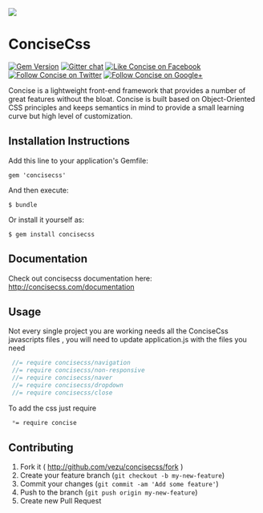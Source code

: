 [<img src="http://i.imgur.com/ihzCgEr.png">](http://concisecss.com/)

# ConciseCss

[![Gem Version](https://badge.fury.io/rb/concisecss.svg)](http://badge.fury.io/rb/concisecss)
[![Gitter chat](https://badges.gitter.im/concisecss.png)](https://gitter.im/concisecss) 
[![Like Concise on Facebook](http://i.imgur.com/4dy5UUK.png)](https://facebook.com/ConciseCSS) 
[![Follow Concise on Twitter](http://i.imgur.com/4AkKsMx.png)](https://twitter.com/ConciseCSS) 
[![Follow Concise on Google+](http://i.imgur.com/gdFNEMe.png)](https://plus.google.com/103423710089455112688)

Concise is a lightweight front-end framework that provides a number of great features without the bloat. Concise is built based on Object-Oriented CSS principles and keeps semantics in mind to provide a small learning curve but high level of customization.

## Installation Instructions

Add this line to your application's Gemfile:

    gem 'concisecss'

And then execute:

    $ bundle

Or install it yourself as:

    $ gem install concisecss

## Documentation
 Check out concisecss documentation here: http://concisecss.com/documentation

## Usage

Not every single project you are  working needs all the ConciseCss javascripts files , you will need to update application.js with the files you need
   ```js
    //= require concisecss/navigation
    //= require concisecss/non-responsive
    //= require concisecss/naver
    //= require concisecss/dropdown
    //= require concisecss/close
   ```
To add the css just require 
 
   ```css
    *= require concise 
   ```

## Contributing

1. Fork it ( http://github.com/vezu/concisecss/fork )
2. Create your feature branch (`git checkout -b my-new-feature`)
3. Commit your changes (`git commit -am 'Add some feature'`)
4. Push to the branch (`git push origin my-new-feature`)
5. Create new Pull Request
